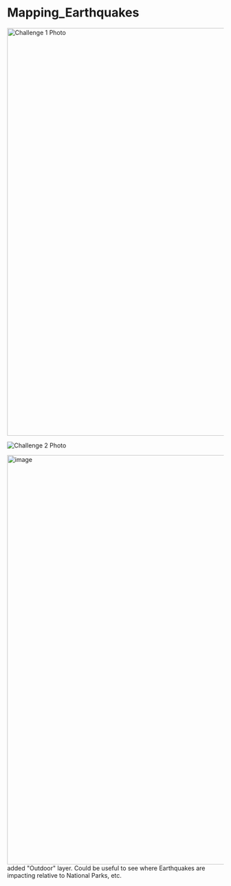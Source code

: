 # Mapping_Earthquakes

<img width="949" alt="Challenge 1 Photo" src="https://user-images.githubusercontent.com/96085210/162200424-4e867da8-cdc6-425d-a006-92675e53f352.png">


![Challenge 2 Photo](https://user-images.githubusercontent.com/96085210/162200395-6fd4c2d5-e01e-43de-ba4a-d02359f37ba9.png)


<img width="953" alt="image" src="https://user-images.githubusercontent.com/96085210/162200340-d8a973be-f56b-48cd-b8de-c2eafaadb183.png">
added "Outdoor" layer. Could be useful to see where Earthquakes are impacting relative to National Parks, etc. 
